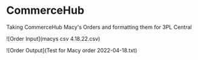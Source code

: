 # CommerceHub
Taking CommerceHub Macy's Orders and formatting them for 3PL Central

![Order Input](macys csv 4.18.22.csv)


![Order Output](Test for Macy order 2022-04-18.txt)
